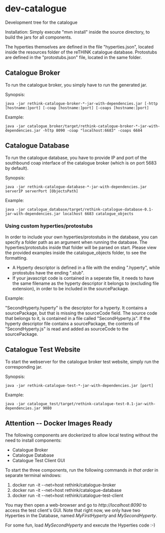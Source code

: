 # dev-catalogue
Development tree for the catalogue

Installation:
Simply execute "mvn install" inside the source directory, to build the jars for all components.

The hyperties themselves are defined in the file "hyperties.json", located inside the resources folder of the reTHINK catalogue database. Protostubs are defined in the "protostubs.json" file, located in the same folder.


## Catalogue Broker

To run the catalogue broker, you simply have to run the generated jar.

Synopsis:

`java -jar rethink-catalogue-broker-*-jar-with-dependencies.jar [-http [hostname:]port] [-coap [hostname:]port] [-coaps [hostname:]port]`

Example:

`java -jar catalogue_broker/target/rethink-catalogue-broker-*-jar-with-dependencies.jar -http 8090 -coap "localhost:6683" -coaps 6684`


## Catalogue Database

To run the catalogue database, you have to provide IP and port of the southbound coap interface of the catalogue broker (which is on port 5683 by default).

Synopsis:

`java -jar rethink-catalogue-database-*-jar-with-dependencies.jar serverIP serverPort [ObjectsPath]`

Example:

`java -jar catalogue_database/target/rethink-catalogue-database-0.1-jar-with-dependencies.jar localhost 6683 catalogue_objects`

### Using custom hyperties/protostubs

In order to include your own hyperties/protostubs in the database, you can specify a folder path as an argument when running the database. The hyperties/protostubs inside that folder will be parsed on start. Please view the provided examples inside the catalogue_objects folder, to see the formatting.

* A Hyperty descriptor is defined in a file with the ending ".hyperty", while protostubs have the ending ".stub".
* If your javascript code is contained in a seperate file, it needs to have the same filename as the hyperty descriptor it belongs to (excluding file extension), in order to be included in the sourcePackage.

Example:

"SecondHyperty.hyperty" is the descriptor for a hyperty. It contains a sourcePackage, but that is missing the sourceCode field.
The source code that belongs to it, is contained in a file called "SecondHyperty.js".
If the hyperty descriptor file contains a sourcePackage, the contents of "SecondHyperty.js" is read and added as sourceCode to the sourcePackage.


## Catalogue Test Website

To start the webserver for the catalogue broker test website, simply run the corresponding jar.

Synopsis:

`java -jar rethink-catalogue-test-*-jar-with-dependencies.jar [port]`

Example:

`java -jar catalogue_test/target/rethink-catalogue-test-0.1-jar-with-dependencies.jar 9080` 


## Attention -- Docker Images Ready

The following components are dockerized to allow local testing without the need to install components:

* Catalogue Broker
* Catalogue Database
* Catalogue Test Client GUI

To start the three components, run the following commands _in that order_ in separate terminal windows:

1. docker run -it --net=host rethink/catalogue-broker
2. docker run -it --net=host rethink/catalogue-database
3. docker run -it --net=host rethink/catalogue-test-client


You may then open a web-browser and go to _http://localhost:8090_ to access the test client's GUI.  Note that right now, we only have two Hyperties in the Database, named _MyFirstHyperty_ and _MySecondHyperty_.

For some fun, load _MySecondHyperty_ and execute the Hyperties code :-)


